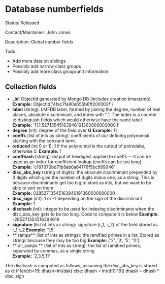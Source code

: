 # Database numberfields

Status: Released

Contact/Maintainer: John Jones

Description: Global number fields

Todo:
* Add more data on siblings
* Possibly add narrow class groups
* Possibly add more class group/unit information


## Collection fields
* **_id**: ObjectId generated by Mongo DB (includes creation timestamp)
  **Example:** ObjectId('4fac7fa90eb55b6ff200002f')
* **label** (string): LMFDB label, formed by joining the degree, number of real places, absolute discriminant, and index with ".".  The index is a counter to distinguish fields which would otherwise have the same label
  **Example:** '11.1.52713545163946191360000000000.1'
* **degree** (int): degree of the field over **Q** 
  **Example:** 11
* **coeffs** (list of ints as string): coefficients of our defining polynomial starting with the constant term.
* **reduced** (int 0 or 1): 1 if the polynomial is the output of polredabs, otherwise 0.
  **Example:** 1
* **coeffhash** (string): output of hexdigest applied to coeffs -- it can be used as an index for coefficient lookup (coeffs can be too long)
  **Example:** 'c187070bd71b8ab0a64176f5bc999046'
* **disc_abs_key** (string of digits): the absolute discriminant prepended by 3 digits which give the number of digits minus one, as a string.  This is because discriminants get too big to store as ints, but we want to be able to sort on them  
  **Example:** 02852713545163946191360000000000
* **disc_sign** (int): 1 or -1 depending on the sign of the discriminant
  **Example:** 1
* **dischash** (int): integer to be used for indexing discriminants when the disc_abs_key gets to be too long.  Code to compute it is below
  **Example:** -285271354516394619
* **signature** (list of ints as string): signature (r_1, r_2) of the field stored as r_1,r_2
  **Example:** '1,5'
* ** ramps** (list of ints as strings): the ramified primes in a list.  Stored as strings because they may be too big
  **Example:** ['2', '3', '5', '11']
* ** all_ramps ** (list of ints as string): the list of ramified primes, separated by commas, as a single string  
  **Example:** '2,3,5,11'

The dischash is computed as follows, assuming the disc_abs_key is stored as d:
        if len(d)<19:
          dhash=int(dak)
        else:
          dhash = int(d[0:19])
        dhash = dhash * disc_sign
